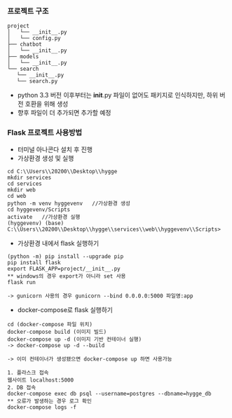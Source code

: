 ### 프로젝트 구조

```
project
│   └── __init__.py
│   └── config.py
├── chatbot
│   └── __init__.py
├── models
│   └── __init__.py
└── search
   └── __init__.py
   └── search.py
```

- python 3.3 버전 이후부터는 __init__.py 파일이 없어도 패키지로 인식하지만, 하위 버전 호환을 위해 생성
- 향후 파일이 더 추가되면 추가할 예정

### Flask 프로젝트 사용방법

- 터미널 아나콘다 설치 후 진행
- 가상환경 생성 및 실행

```
cd C:\\Users\\20200\\Desktop\\hygge
mkdir services
cd services
mkdir web
cd web
python -m venv hyggevenv   //가상환경 생성
cd hyggevenv/Scripts
activate   //가상환경 실행
(hyggevenv) (base) C:\\Users\\20200\\Desktop\\hygge\\services\\web\\hyggevenv\\Scripts>

```

- 가상환경 내에서 flask 실행하기

```
(python -m) pip install --upgrade pip
pip install flask
export FLASK_APP=project/__init__.py
** windows의 경우 export가 아니라 set 사용
flask run

-> gunicorn 사용의 경우 gunicorn --bind 0.0.0.0:5000 파일명:app

```

- docker-compose로 flask 실행하기

```
cd (docker-compose 파일 위치)
docker-compose build (이미지 빌드)
docker-compose up -d (이미지 기반 컨테이너 실행)
-> docker-compose up -d --build

-> 이미 컨테이너가 생성됐으면 docker-compose up 하면 사용가능

1. 플라스크 접속
웹사이트 localhost:5000
2. DB 접속
docker-compose exec db psql --username=postgres --dbname=hygge_db
** 오류가 발생하는 경우 로그 확인
docker-compose logs -f

```
